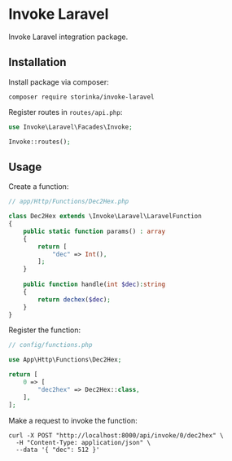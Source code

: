 # Invoke Laravel

Invoke Laravel integration package.

## Installation

Install package via composer:

```shell
composer require storinka/invoke-laravel
```

Register routes in `routes/api.php`:

```php
use Invoke\Laravel\Facades\Invoke;

Invoke::routes();
```

## Usage

Create a function:

```php
// app/Http/Functions/Dec2Hex.php

class Dec2Hex extends \Invoke\Laravel\LaravelFunction
{
    public static function params() : array
    {
        return [
            "dec" => Int(),
        ];
    }
    
    public function handle(int $dec):string
    {
        return dechex($dec);
    }
}
```

Register the function:

```php
// config/functions.php

use App\Http\Functions\Dec2Hex;

return [
    0 => [
        "dec2hex" => Dec2Hex::class,
    ],
];
```

Make a request to invoke the function:

```shell
curl -X POST "http://localhost:8000/api/invoke/0/dec2hex" \
  -H "Content-Type: application/json" \
  --data '{ "dec": 512 }'
```
